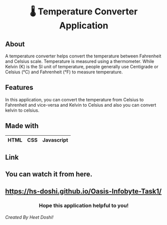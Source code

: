 <h1 align="center">🌡️ Temperature Converter Application</h1>

## About
A temperature converter helps convert the temperature between Fahrenheit and Celsius scale. Temperature is measured using a thermometer. While Kelvin (K) is the SI unit of temperature, people generally use Centigrade or Celsius (°C) and Fahrenheit (°F) to measure temperature.

## Features
In this application, you can convert the temperature from Celsius to Fahrenheit and vice-versa and Kelvin to Celsius and also you can convert kelvin to celsius.

## Made with
|HTML|CSS|Javascript|
|---|---|---|

## Link
You can watch it from here.
---
https://hs-doshi.github.io/Oasis-Infobyte-Task1/
---
<h3 align="center">Hope this application helpful to you!</h3>

<h6>Created By Heet Doshi!</h6>

